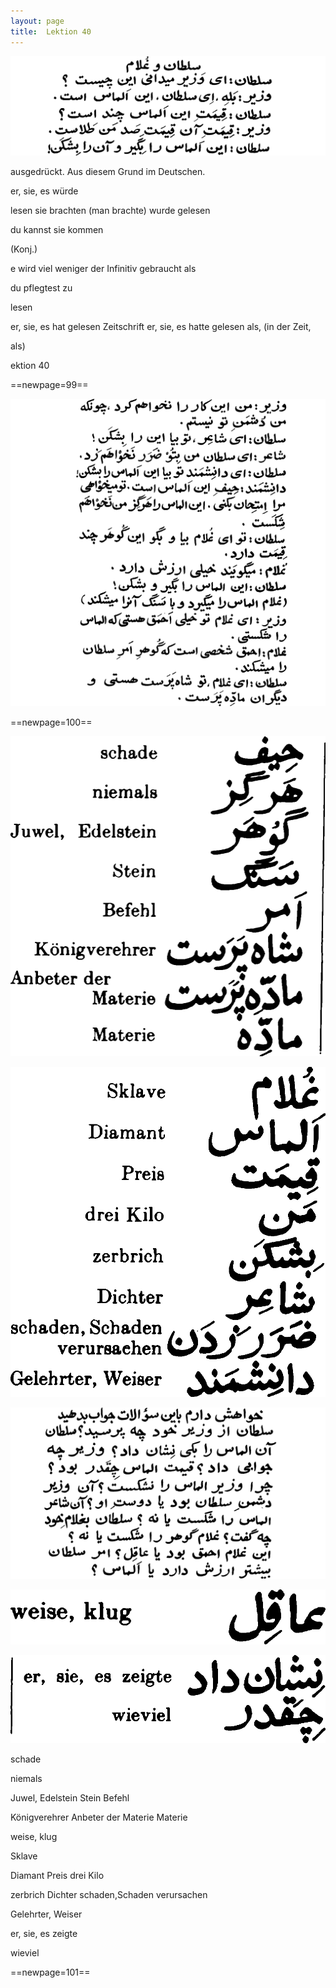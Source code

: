```yaml
---
layout: page
title:  Lektion 40
---
```



![image](assets/s/101.png-08.png)

ausgedrückt. Aus diesem Grund im Deutschen.

er, sie, es würde

lesen sie brachten (man brachte) wurde gelesen

du kannst sie kommen

(Konj.)



e wird viel weniger der Infinitiv gebraucht als

du pflegtest zu

lesen

er, sie, es hat gelesen Zeitschrift er, sie, es hatte gelesen als, (in
der Zeit,

als)

ektion 40



==newpage=99==

![image](assets/s/102.png-02.png)





==newpage=100==

![image](assets/s/2col/103.png-02_1L.png)

![image](assets/s/2col/103.png-02_2R.png)

![image](assets/s/103.png-03.png)

![image](assets/s/2col/103.png-09_1L.png)

![image](assets/s/2col/103.png-09_2R.png)

schade

niemals

Juwel, Edelstein Stein Befehl

Königverehrer Anbeter der Materie Materie

weise, klug



Sklave

Diamant Preis drei Kilo

zerbrich Dichter schaden,Schaden verursachen

Gelehrter, Weiser

er, sie, es zeigte

wieviel



==newpage=101==

